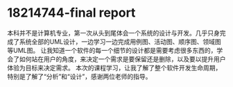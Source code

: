 # 18214744-final report
本科并不是计算机专业，第一次从头到尾体会一个系统的设计与开发。几乎只身完成了系统全部的UML设计，一边学习一边完成用例图、活动图、顺序图、领域图等UML图。
让我知道一个软件的每一个细节的设计都是需要考虑很多东西的，学会了如何站在用户的角度，来决定一个需求是要保留还是删除，以及要以提升用户体验为目标来决定需求。
本次的课程学习，让我了解了整个软件开发生命周期，特别是了解了“分析”和“设计”，感谢两位老师的指导。
